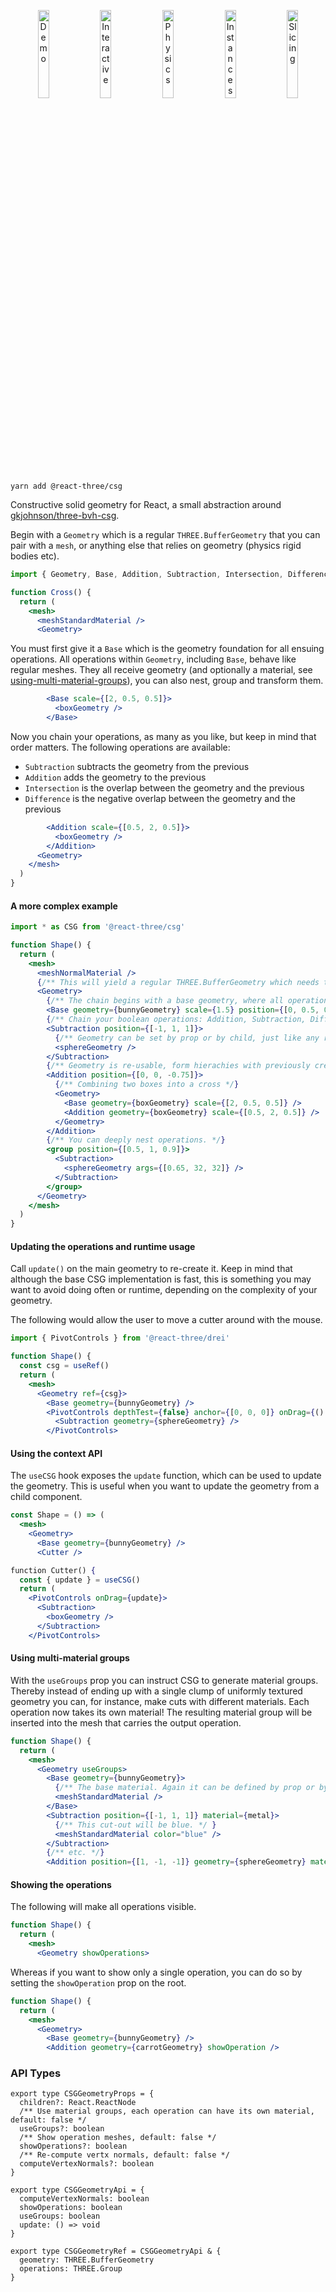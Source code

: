 <p align="center">
  <a href="https://codesandbox.io/s/mlgzsc"><img width="19%" src="https://codesandbox.io/api/v1/sandboxes/mlgzsc/screenshot.png" alt="Demo"/></a>
  <a href="https://codesandbox.io/s/y52tmt"><img width="19%" src="https://codesandbox.io/api/v1/sandboxes/y52tmt/screenshot.png" alt="Interactive"/></a>
  <a href="https://codesandbox.io/s/mw0dtc"><img width="19%" src="https://codesandbox.io/api/v1/sandboxes/mw0dtc/screenshot.png" alt="Physics"/></a>
  <a href="https://codesandbox.io/s/k3ly88"><img width="19%" src="https://codesandbox.io/api/v1/sandboxes/k3ly88/screenshot.png" alt="Instances"/></a>
  <a href="https://codesandbox.io/s/k4qfiz"><img width="19%" src="https://codesandbox.io/api/v1/sandboxes/k4qfiz/screenshot.png" alt="Slicing"/></a>
</p>

```shell
yarn add @react-three/csg
```

Constructive solid geometry for React, a small abstraction around [gkjohnson/three-bvh-csg](https://github.com/gkjohnson/three-bvh-csg).

Begin with a `Geometry` which is a regular `THREE.BufferGeometry` that you can pair with a `mesh`, or anything else that relies on geometry (physics rigid bodies etc).

```jsx
import { Geometry, Base, Addition, Subtraction, Intersection, Difference } from '@react-three/csg'

function Cross() {
  return (
    <mesh>
      <meshStandardMaterial />
      <Geometry>
```

You must first give it a `Base` which is the geometry foundation for all ensuing operations. All operations within `Geometry`, including `Base`, behave like regular meshes. They all receive geometry (and optionally a material, see [using-multi-material-groups](#using-multi-material-groups)), you can also nest, group and transform them.

```jsx
        <Base scale={[2, 0.5, 0.5]}>
          <boxGeometry />
        </Base>
```

Now you chain your operations, as many as you like, but keep in mind that order matters. The following operations are available:

- `Subtraction` subtracts the geometry from the previous
- `Addition` adds the geometry to the previous
- `Intersection` is the overlap between the geometry and the previous
- `Difference` is the negative overlap between the geometry and the previous

```jsx
        <Addition scale={[0.5, 2, 0.5]}>
          <boxGeometry />
        </Addition>
      <Geometry>
    </mesh>
  )
}
```

#### A more complex example

```jsx
import * as CSG from '@react-three/csg'

function Shape() {
  return (
    <mesh>
      <meshNormalMaterial />
      {/** This will yield a regular THREE.BufferGeometry which needs to be paired with a mesh. */}
      <Geometry>
        {/** The chain begins with a base geometry, where all operations are carried out on. */}
        <Base geometry={bunnyGeometry} scale={1.5} position={[0, 0.5, 0]} />
        {/** Chain your boolean operations: Addition, Subtraction, Difference and Intersection. */}
        <Subtraction position={[-1, 1, 1]}>
          {/** Geometry can be set by prop or by child, just like any regular <mesh>. */}
          <sphereGeometry />
        </Subtraction>
        {/** Geometry is re-usable, form hierachies with previously created CSG geometries. */}
        <Addition position={[0, 0, -0.75]}>
          {/** Combining two boxes into a cross */}
          <Geometry>
            <Base geometry={boxGeometry} scale={[2, 0.5, 0.5]} />
            <Addition geometry={boxGeometry} scale={[0.5, 2, 0.5]} />
          </Geometry>
        </Addition>
        {/** You can deeply nest operations. */}
        <group position={[0.5, 1, 0.9]}>
          <Subtraction>
            <sphereGeometry args={[0.65, 32, 32]} />
          </Subtraction>
        </group>
      </Geometry>
    </mesh>
  )
}
```

#### Updating the operations and runtime usage

Call `update()` on the main geometry to re-create it. Keep in mind that although the base CSG implementation is fast, this is something you may want to avoid doing often or runtime, depending on the complexity of your geometry.

The following would allow the user to move a cutter around with the mouse.

```jsx
import { PivotControls } from '@react-three/drei'

function Shape() {
  const csg = useRef()
  return (
    <mesh>
      <Geometry ref={csg}>
        <Base geometry={bunnyGeometry} />
        <PivotControls depthTest={false} anchor={[0, 0, 0]} onDrag={() => csg.current.update()}>
          <Subtraction geometry={sphereGeometry} />
        </PivotControls>
```

#### Using the context API

The `useCSG` hook exposes the `update` function, which can be used to update the geometry. This is useful when you want to update the geometry from a child component.

```jsx
const Shape = () => (
  <mesh>
    <Geometry>
      <Base geometry={bunnyGeometry} />
      <Cutter />

function Cutter() {
  const { update } = useCSG()
  return (
    <PivotControls onDrag={update}>
      <Subtraction>
        <boxGeometry />
      </Subtraction>
    </PivotControls>
```

#### Using multi-material groups

With the `useGroups` prop you can instruct CSG to generate material groups. Thereby instead of ending up with a single clump of uniformly textured geometry you can, for instance, make cuts with different materials. Each operation now takes its own material! The resulting material group will be inserted into the mesh that carries the output operation.

```jsx
function Shape() {
  return (
    <mesh>
      <Geometry useGroups>
        <Base geometry={bunnyGeometry}>
          {/** The base material. Again it can be defined by prop or by child. */}
          <meshStandardMaterial />
        </Base>
        <Subtraction position={[-1, 1, 1]} material={metal}>
          {/** This cut-out will be blue. */ }
          <meshStandardMaterial color="blue" />
        </Subtraction>
        {/** etc. */}
        <Addition position={[1, -1, -1]} geometry={sphereGeometry} material={stone}>
```

#### Showing the operations

The following will make all operations visible.

```jsx
function Shape() {
  return (
    <mesh>
      <Geometry showOperations>
```

Whereas if you want to show only a single operation, you can do so by setting the `showOperation` prop on the root.

```jsx
function Shape() {
  return (
    <mesh>
      <Geometry>
        <Base geometry={bunnyGeometry} />
        <Addition geometry={carrotGeometry} showOperation />
```

### API Types

```tsx
export type CSGGeometryProps = {
  children?: React.ReactNode
  /** Use material groups, each operation can have its own material, default: false */
  useGroups?: boolean
  /** Show operation meshes, default: false */
  showOperations?: boolean
  /** Re-compute vertx normals, default: false */
  computeVertexNormals?: boolean
}

export type CSGGeometryApi = {
  computeVertexNormals: boolean
  showOperations: boolean
  useGroups: boolean
  update: () => void
}

export type CSGGeometryRef = CSGGeometryApi & {
  geometry: THREE.BufferGeometry
  operations: THREE.Group
}
```